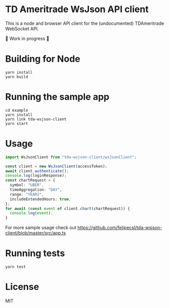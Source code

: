 # TD Ameritrade WsJson API client

This is a node and browser API client for the (undocumented) TDAmeritrade WebSocket API.

🚧 Work in progress 🚧

# Building for Node

```
yarn install
yarn build
```

# Running the sample app

```
cd example
yarn install
yarn link tda-wsjson-client
yarn start
```

# Usage

```typescript
import WsJsonClient from "tda-wsjson-client/wsJsonClient";

const client = new WsJsonClient(accessToken);
await client.authenticate();
console.log(loginResponse);
const chartRequest = {
  symbol: "UBER",
  timeAggregation: "DAY",
  range: "YEAR2",
  includeExtendedHours: true,
};
for await (const event of client.chart(chartRequest)) {
  console.log(event);
}
```

For more sample usage check out https://github.com/felipecsl/tda-wsjson-client/blob/master/src/app.ts

# Running tests

`yarn test`

# License

MIT
